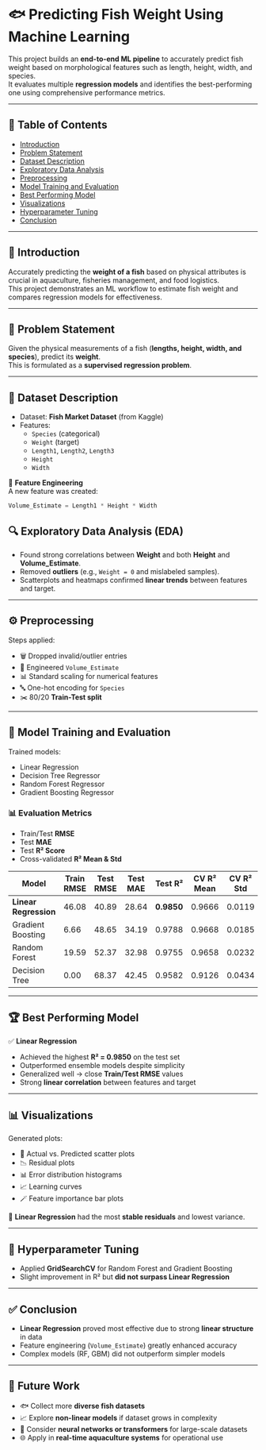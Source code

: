 # 🐟 Predicting Fish Weight Using Machine Learning

This project builds an **end-to-end ML pipeline** to accurately predict fish weight based on morphological features such as length, height, width, and species.  
It evaluates multiple **regression models** and identifies the best-performing one using comprehensive performance metrics.

---

## 📌 Table of Contents
- [Introduction](#-introduction)
- [Problem Statement](#-problem-statement)
- [Dataset Description](#-dataset-description)
- [Exploratory Data Analysis](#-exploratory-data-analysis)
- [Preprocessing](#-preprocessing)
- [Model Training and Evaluation](#-model-training-and-evaluation)
- [Best Performing Model](#-best-performing-model)
- [Visualizations](#-visualizations)
- [Hyperparameter Tuning](#-hyperparameter-tuning)
- [Conclusion](#-conclusion)

---

## 🧾 Introduction
Accurately predicting the **weight of a fish** based on physical attributes is crucial in aquaculture, fisheries management, and food logistics.  
This project demonstrates an ML workflow to estimate fish weight and compares regression models for effectiveness.

---

## 🎯 Problem Statement
Given the physical measurements of a fish (**lengths, height, width, and species**), predict its **weight**.  
This is formulated as a **supervised regression problem**.

---

## 📂 Dataset Description
- Dataset: **Fish Market Dataset** (from Kaggle)  
- Features:
  - `Species` (categorical)
  - `Weight` (target)
  - `Length1`, `Length2`, `Length3`
  - `Height`
  - `Width`

📌 **Feature Engineering**  
A new feature was created:  
```python
Volume_Estimate = Length1 * Height * Width
```

## 🔍 Exploratory Data Analysis (EDA)
- Found strong correlations between **Weight** and both **Height** and **Volume_Estimate**.  
- Removed **outliers** (e.g., `Weight = 0` and mislabeled samples).  
- Scatterplots and heatmaps confirmed **linear trends** between features and target.  

---

## ⚙️ Preprocessing
Steps applied:  
- 🗑️ Dropped invalid/outlier entries  
- 📐 Engineered `Volume_Estimate`  
- 📊 Standard scaling for numerical features  
- 🔤 One-hot encoding for `Species`  
- ✂️ 80/20 **Train-Test split**  

---

## 🤖 Model Training and Evaluation
Trained models:  
- Linear Regression  
- Decision Tree Regressor  
- Random Forest Regressor  
- Gradient Boosting Regressor  

### 📊 Evaluation Metrics
- Train/Test **RMSE**  
- Test **MAE**  
- Test **R² Score**  
- Cross-validated **R² Mean & Std**  

| Model              | Train RMSE | Test RMSE | Test MAE | Test R²  | CV R² Mean | CV R² Std |
|--------------------|------------|-----------|----------|----------|------------|-----------|
| **Linear Regression** | 46.08      | 40.89     | 28.64    | **0.9850** | 0.9666     | 0.0119    |
| Gradient Boosting  | 6.66       | 48.65     | 34.19    | 0.9788   | 0.9668     | 0.0185    |
| Random Forest      | 19.59      | 52.37     | 32.98    | 0.9755   | 0.9658     | 0.0232    |
| Decision Tree      | 0.00       | 68.37     | 42.45    | 0.9582   | 0.9126     | 0.0434    |

---

## 🏆 Best Performing Model
✅ **Linear Regression**  
- Achieved the highest **R² = 0.9850** on the test set  
- Outperformed ensemble models despite simplicity  
- Generalized well → close **Train/Test RMSE** values  
- Strong **linear correlation** between features and target  

---

## 📊 Visualizations
Generated plots:  
- 📌 Actual vs. Predicted scatter plots  
- 📉 Residual plots  
- 📊 Error distribution histograms  
- 📈 Learning curves  
- 🪄 Feature importance bar plots  

🔎 **Linear Regression** had the most **stable residuals** and lowest variance.  

---

## 🔧 Hyperparameter Tuning
- Applied **GridSearchCV** for Random Forest and Gradient Boosting  
- Slight improvement in R² but **did not surpass Linear Regression**  

---

## ✅ Conclusion
- **Linear Regression** proved most effective due to strong **linear structure** in data  
- Feature engineering (`Volume_Estimate`) greatly enhanced accuracy  
- Complex models (RF, GBM) did not outperform simpler models  

---

## 🔮 Future Work
- 🐟 Collect more **diverse fish datasets**  
- 📈 Explore **non-linear models** if dataset grows in complexity  
- 🤖 Consider **neural networks or transformers** for large-scale datasets  
- 🌐 Apply in **real-time aquaculture systems** for operational use  
